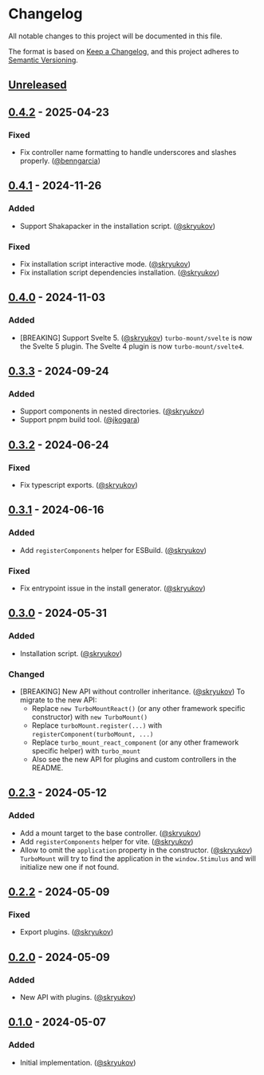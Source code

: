 # Changelog

All notable changes to this project will be documented in this file.

The format is based on [Keep a Changelog],
and this project adheres to [Semantic Versioning].

## [Unreleased]

## [0.4.2] - 2025-04-23

### Fixed

- Fix controller name formatting to handle underscores and slashes properly. ([@benngarcia])

## [0.4.1] - 2024-11-26

### Added

- Support Shakapacker in the installation script. ([@skryukov])

### Fixed

- Fix installation script interactive mode. ([@skryukov])
- Fix installation script dependencies installation. ([@skryukov])

## [0.4.0] - 2024-11-03

### Added

- [BREAKING] Support Svelte 5. ([@skryukov])
  `turbo-mount/svelte` is now the Svelte 5 plugin. The Svelte 4 plugin is now `turbo-mount/svelte4`.

## [0.3.3] - 2024-09-24

### Added

- Support components in nested directories. ([@skryukov])
- Support pnpm build tool. ([@jkogara])

## [0.3.2] - 2024-06-24

### Fixed

- Fix typescript exports. ([@skryukov])

## [0.3.1] - 2024-06-16

### Added

- Add `registerComponents` helper for ESBuild. ([@skryukov])

### Fixed

- Fix entrypoint issue in the install generator. ([@skryukov])

## [0.3.0] - 2024-05-31

### Added

- Installation script. ([@skryukov])

### Changed

- [BREAKING] New API without controller inheritance. ([@skryukov])
  To migrate to the new API:
  - Replace `new TurboMountReact()` (or any other framework specific constructor) with `new TurboMount()`
  - Replace `turboMount.register(...)` with `registerComponent(turboMount, ...)`
  - Replace `turbo_mount_react_component` (or any other framework specific helper) with `turbo_mount`
  - Also see the new API for plugins and custom controllers in the README.

## [0.2.3] - 2024-05-12

### Added

- Add a mount target to the base controller. ([@skryukov])
- Add `registerComponents` helper for vite. ([@skryukov])
- Allow to omit the `application` property in the constructor. ([@skryukov])
  `TurboMount` will try to find the application in the `window.Stimulus` and will initialize new one if not found.

## [0.2.2] - 2024-05-09

### Fixed

- Export plugins. ([@skryukov])

## [0.2.0] - 2024-05-09

### Added

- New API with plugins. ([@skryukov])

## [0.1.0] - 2024-05-07

### Added

- Initial implementation. ([@skryukov])

[@benngarcia]: https://github.com/benngarcia
[@jkogara]: https://github.com/jkogara
[@skryukov]: https://github.com/skryukov

[Unreleased]: https://github.com/skryukov/turbo-mount/compare/v0.4.2...HEAD
[0.4.2]: https://github.com/skryukov/turbo-mount/compare/v0.4.1...v0.4.2
[0.4.1]: https://github.com/skryukov/turbo-mount/compare/v0.4.0...v0.4.1
[0.4.0]: https://github.com/skryukov/turbo-mount/compare/v0.3.3...v0.4.0
[0.3.3]: https://github.com/skryukov/turbo-mount/compare/v0.3.2...v0.3.3
[0.3.2]: https://github.com/skryukov/turbo-mount/compare/v0.3.1...v0.3.2
[0.3.1]: https://github.com/skryukov/turbo-mount/compare/v0.3.0...v0.3.1
[0.3.0]: https://github.com/skryukov/turbo-mount/compare/v0.2.3...v0.3.0
[0.2.3]: https://github.com/skryukov/turbo-mount/compare/v0.2.2...v0.2.3
[0.2.2]: https://github.com/skryukov/turbo-mount/compare/v0.2.0...v0.2.2
[0.2.0]: https://github.com/skryukov/turbo-mount/compare/v0.1.0...v0.2.0
[0.1.0]: https://github.com/skryukov/turbo-mount/commits/v0.1.0

[Keep a Changelog]: https://keepachangelog.com/en/1.0.0/
[Semantic Versioning]: https://semver.org/spec/v2.0.0.html
